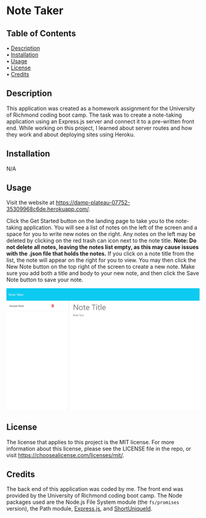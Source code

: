 # Note Taker

## Table of Contents

• [Description](#description)  
• [Installation](#installation)  
• [Usage](#usage)  
• [License](#license)  
• [Credits](#credits)

## Description

This application was created as a homework assignment for the University of Richmond coding boot camp. The task was to create a note-taking application using an Express.js server and connect it to a pre-written front end. While working on this project, I learned about server routes and how they work and about deploying sites using Heroku.

## Installation

N/A

## Usage

Visit the website at https://damp-plateau-07752-35309968c6de.herokuapp.com/.

Click the Get Started button on the landing page to take you to the note-taking application. You will see a list of notes on the left of the screen and a space for you to write new notes on the right. Any notes on the left may be deleted by clicking on the red trash can icon next to the note title. **Note: Do not delete all notes, leaving the notes list empty, as this may cause issues with the .json file that holds the notes.** If you click on a note title from the list, the note will appear on the right for you to view. You may then click the New Note button on the top right of the screen to create a new note. Make sure you add both a title and body to your new note, and then click the Save Note button to save your note.

![screenshot of note-taking website](./public/assets/images/HW11-Screenshot.png)

## License

The license that applies to this project is the MIT license. For more information about this license, please see the LICENSE file in the repo, or visit https://choosealicense.com/licenses/mit/.

## Credits

The back end of this application was coded by me. The front end was provided by the University of Richmond coding boot camp. The Node packages used are the Node.js File System module (the `fs/promises` version), the Path module, [Express.js](https://expressjs.com/), and [ShortUniqueId](https://shortunique.id/).
